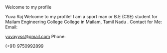 Welcome to my profile

Yuva Raj
Welcome to my profile! I am a sport man or B.E (CSE) student for Mailam Engineering College College in Mailam, Tamil Nadu .
Contact for Me:
Email:

yuvayyss@gmail.com
Phone:

(+91) 9750992899
